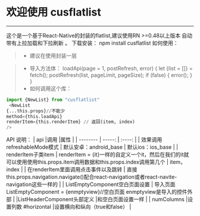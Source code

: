# 欢迎使用 cusflatlist

------

这个是一个基于React-Native的封装的flatlist,建议使用RN >=0.48以上版本 自动带有上拉加载和下拉刷新 。
下载安装： npm install cusflatlist
如何使用： 
> * 建议在使用封装一层

> * 导入方法体：  loadApi(page = 1, postRefresh, error) {  let {list = []} = fetch(); postRefresh(list, pageLimit, pageSize);  if (false) {  error(); }  }
> * 如何调用这个库： 
```python
import {NewList} from "cusflatlist"
 <NewList
{...this.props}//不能少
method={this.loadApi}
renderItem={this.renderItem} // 返回(item, index)
/>
```
API 说明：
 | api   |调用 |属性  |
 | --------   | -----:  | :----:  |
| 效果调用  refreshableMode模式      | 默认安卓：android_base   |  默认ios：ios_base  |
| renderItem子类item     | renderItem = {it}一样的自定义一个it，然后在我们的it就可以使用使用this.props.item调用数据和this.props.index调用第几个 |   item，index    |
| 在renderItem里面调用点击事件以及跳转        |  直接this.props.navigation.navigate()配合react-navigation或者react-navite-navigation这些一样的  |
| ListEmptyComponent空白页面设置        |   导入页面ListEmptyComponent = {enmptyview}//空白页面 enmptyview是导入的控件外部 |
|ListHeaderComponent头部定义  |和空白页面设置一样 |
| numColumns   |设置列数 #horizontal |设置横向和纵向（true和false）  |


